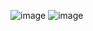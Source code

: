 ![image](https://github.com/user-attachments/assets/30cff7c6-545d-499b-bbe7-0f1e2350aee3)
![image](https://github.com/user-attachments/assets/68b39de8-f8b3-45c2-9d5e-3855999cc3ce)
